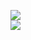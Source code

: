 [![](https://img.shields.io/badge/Made%20With-Github%20Spray-lightgrey.svg?style=for-the-badge&logo=github)](https://github.com/Annihil/github-spray#2886)  
[![](https://i.imgur.com/2DrTn0Z.gif)](https://github.com/Annihil/github-spray)